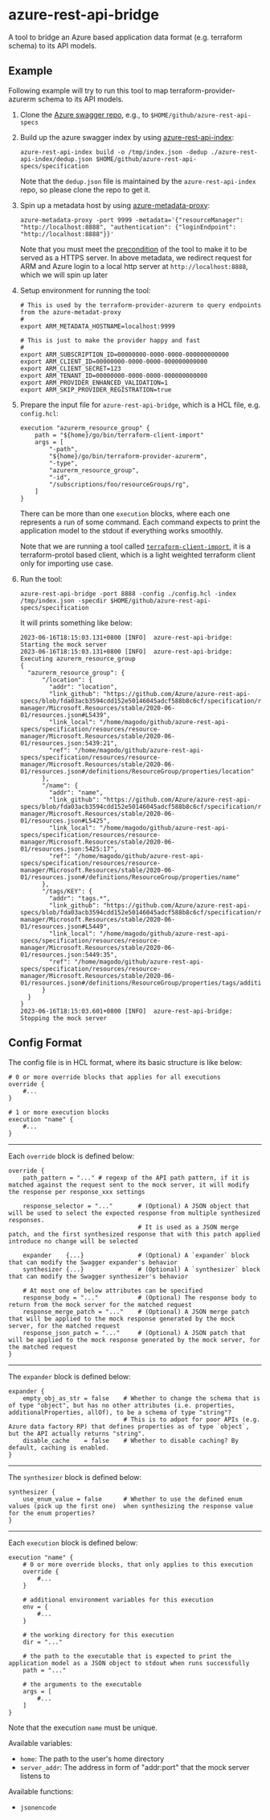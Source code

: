 # azure-rest-api-bridge

A tool to bridge an Azure based application data format (e.g. terraform schema) to its API models.

## Example

Following example will try to run this tool to map terraform-provider-azurerm schema to its API models.

1. Clone the [Azure swagger repo](https://github.com/azure/azure-rest-api-specs), e.g., to `$HOME/github/azure-rest-api-specs`
1. Build up the azure swagger index by using [azure-rest-api-index](https://github.com/magodo/azure-rest-api-index):
    ```shell
    azure-rest-api-index build -o /tmp/index.json -dedup ./azure-rest-api-index/dedup.json $HOME/github/azure-rest-api-specs/specification
    ```

    Note that the `dedup.json` file is maintained by the `azure-rest-api-index` repo, so please clone the repo to get it.

1. Spin up a metadata host by using [azure-metadata-proxy](https://github.com/magodo/azure-metadata-proxy):

    ```shell
    azure-metadata-proxy -port 9999 -metadata='{"resourceManager": "http://localhost:8888", "authentication": {"loginEndpoint": "http://localhost:8888"}}'
    ```

    Note that you must meet the [precondition](https://github.com/magodo/azure-metadata-proxy#precondition) of the tool to make it to be served as a HTTPS server. In above metadata, we redirect request for ARM and Azure login to a local http server at `http://localhost:8888`, which we will spin up later

1. Setup environment for running the tool:

    ```shell
    # This is used by the terraform-provider-azurerm to query endpoints from the azure-metadat-proxy
    #
    export ARM_METADATA_HOSTNAME=localhost:9999

    # This is just to make the provider happy and fast
    #
    export ARM_SUBSCRIPTION_ID=00000000-0000-0000-000000000000
    export ARM_CLIENT_ID=00000000-0000-0000-000000000000
    export ARM_CLIENT_SECRET=123
    export ARM_TENANT_ID=00000000-0000-0000-000000000000
    export ARM_PROVIDER_ENHANCED_VALIDATION=1
    export ARM_SKIP_PROVIDER_REGISTRATION=true
    ```

1. Prepare the input file for `azure-rest-api-bridge`, which is a HCL file, e.g. `config.hcl`:

    ```hcl
    execution "azurerm_resource_group" {
        path = "${home}/go/bin/terraform-client-import"
        args = [
            "-path", 
            "${home}/go/bin/terraform-provider-azurerm",
            "-type",
            "azurerm_resource_group",
            "-id",
            "/subscriptions/foo/resourceGroups/rg",
        ]
    }
    ```

    There can be more than one `execution` blocks, where each one represents a run of some command. Each command expects to print the application model to the stdout if everything works smoothly.

    Note that we are running a tool called [`terraform-client-import`](https://github.com/magodo/terraform-client-go/tree/main/cmd/terraform-client-import), it is a terraform-protol based client, which is a light weighted terraform client only for importing use case.

1. Run the tool:

    ```shell
    azure-rest-api-bridge -port 8888 -config ./config.hcl -index /tmp/index.json -specdir $HOME/github/azure-rest-api-specs/specification
    ```

    It will prints something like below:

    ```
    2023-06-16T18:15:03.131+0800 [INFO]  azure-rest-api-bridge: Starting the mock server
    2023-06-16T18:15:03.131+0800 [INFO]  azure-rest-api-bridge: Executing azurerm_resource_group
    {
      "azurerm_resource_group": {
          "/location": {
            "addr": "location",
            "link_github": "https://github.com/Azure/azure-rest-api-specs/blob/fda03acb3594cdd152e50146045adcf588b8c6cf/specification/resources/resource-manager/Microsoft.Resources/stable/2020-06-01/resources.json#L5439",
            "link_local": "/home/magodo/github/azure-rest-api-specs/specification/resources/resource-manager/Microsoft.Resources/stable/2020-06-01/resources.json:5439:21",
            "ref": "/home/magodo/github/azure-rest-api-specs/specification/resources/resource-manager/Microsoft.Resources/stable/2020-06-01/resources.json#/definitions/ResourceGroup/properties/location"
          },
          "/name": {
            "addr": "name",
            "link_github": "https://github.com/Azure/azure-rest-api-specs/blob/fda03acb3594cdd152e50146045adcf588b8c6cf/specification/resources/resource-manager/Microsoft.Resources/stable/2020-06-01/resources.json#L5425",
            "link_local": "/home/magodo/github/azure-rest-api-specs/specification/resources/resource-manager/Microsoft.Resources/stable/2020-06-01/resources.json:5425:17",
            "ref": "/home/magodo/github/azure-rest-api-specs/specification/resources/resource-manager/Microsoft.Resources/stable/2020-06-01/resources.json#/definitions/ResourceGroup/properties/name"
          },
          "/tags/KEY": {
            "addr": "tags.*",
            "link_github": "https://github.com/Azure/azure-rest-api-specs/blob/fda03acb3594cdd152e50146045adcf588b8c6cf/specification/resources/resource-manager/Microsoft.Resources/stable/2020-06-01/resources.json#L5449",
            "link_local": "/home/magodo/github/azure-rest-api-specs/specification/resources/resource-manager/Microsoft.Resources/stable/2020-06-01/resources.json:5449:35",
            "ref": "/home/magodo/github/azure-rest-api-specs/specification/resources/resource-manager/Microsoft.Resources/stable/2020-06-01/resources.json#/definitions/ResourceGroup/properties/tags/additionalProperties"
          }
      }
    }
    2023-06-16T18:15:03.601+0800 [INFO]  azure-rest-api-bridge: Stopping the mock server
    ```

## Config Format

The config file is in HCL format, where its basic structure is like below:

```hcl
# 0 or more override blocks that applies for all executions
override {
    #...
}

# 1 or more execution blocks
execution "name" {
    #...
}
```

---

Each `override` block is defined below:

```hcl
override {
    path_pattern = "..." # regexp of the API path pattern, if it is matched against the request sent to the mock server, it will modify the response per response_xxx settings

    response_selector = "..."       # (Optional) A JSON object that will be used to select the expected response from multiple synthesized responses.
                                    # It is used as a JSON merge patch, and the first synthesized response that with this patch applied introduce no change will be selected

    expander    {...}               # (Optional) A `expander` block that can modify the Swagger expander's behavior
    synthesizer {...}               # (Optional) A `synthesizer` block that can modify the Swagger synthesizer's behavior

    # At most one of below attributes can be specified
    response_body = "..."           # (Optional) The response body to return from the mock server for the matched request
    response_merge_patch = "..."    # (Optional) A JSON merge patch that will be applied to the mock response generated by the mock server, for the matched request
    response_json_patch = "..."     # (Optional) A JSON patch that will be applied to the mock response generated by the mock server, for the matched request
}
```

---

The `expander` block is defined below:

```hcl
expander {
    empty_obj_as_str = false    # Whether to change the schema that is of type "object", but has no other attributes (i.e. properties, additionalProperties, allOf), to be a schema of type "string"?
                                # This is to adpot for poor APIs (e.g. Azure data factory RP) that defines properties as of type `object`, but the API actually returns "string".
    disable_cache    = false    # Whether to disable caching? By default, caching is enabled.
}
```

---

The `synthesizer` block is defined below:

```hcl
synthesizer {
    use_enum_value = false      # Whether to use the defined enum values (pick up the first one)  when synthesizing the response value for the enum properties?
}
```

---

Each `execution` block is defined below:

```hcl
execution "name" {
    # 0 or more override blocks, that only applies to this execution
    override {
        #...
    }

    # additional environment variables for this execution
    env = {
        #...
    }

    # the working directory for this execution 
    dir = "..."

    # the path to the executable that is expected to print the application model as a JSON object to stdout when runs successfully 
    path = "..."

    # the arguments to the executable
    args = [
        #...
    ]
}
```

Note that the execution `name` must be unique.

Available variables:

- `home`: The path to the user's home directory
- `server_addr`: The address in form of "addr:port" that the mock server listens to 

Available functions:

- `jsonencode`
